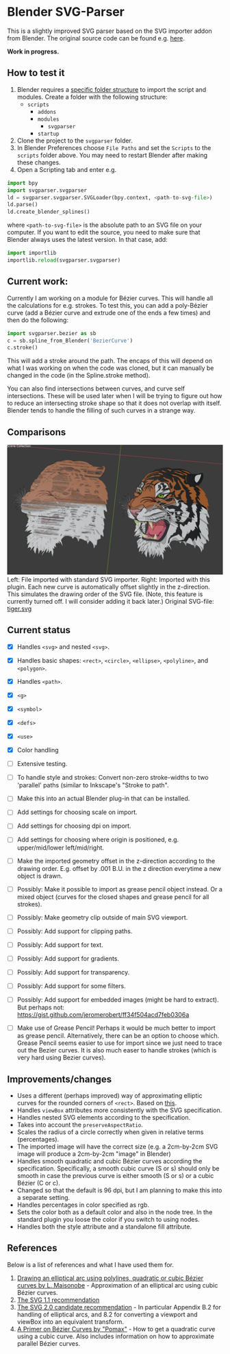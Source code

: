 # Blender SVG-Parser

This is a slightly improved SVG parser based on the SVG importer addon from Blender.
The original source code can be found e.g. [here](https://github.com/sobotka/blender-addons/tree/master/io_curve_svg). 


**Work in progress.** 

## How to test it

1. Blender requires a [specific folder structure](https://docs.blender.org/manual/en/latest/editors/preferences/file_paths.html) to import the script and modules. Create a folder with the following structure:
	* `scripts`
		- `addons`
		- `modules`
			+ `svgparser`
		- `startup`
2. Clone the project to the `svgparser` folder.
3. In Blender Preferences choose `File Paths` and set the `Scripts` to the `scripts` folder above. You may need to restart Blender after making these changes.
4. Open a Scripting tab and enter e.g.
```python
import bpy
import svgparser.svgparser 
ld = svgparser.svgparser.SVGLoader(bpy.context, <path-to-svg-file>)
ld.parse()
ld.create_blender_splines()
```
where `<path-to-svg-file>` is the absolute path to an SVG file on your computer. 
If you want to edit the source, you need to make sure that Blender always uses the latest version. In that case, add:
```python
import importlib
importlib.reload(svgparser.svgparser)
```

## Current work:
Currently I am working on a module for Bézier curves. This will handle all the calculations for e.g. strokes.
To test this, you can add a poly-Bézier curve (add a Bézier curve and extrude one of the ends a few times) and then do the following:
```python
import svgparser.bezier as sb
c = sb.spline_from_Blender('BezierCurve')
c.stroke()
```
This will add a stroke around the path. The encaps of this will depend on what I was working on when the code was cloned, but it can manually be changed in the code (in the Spline.stroke method).

You can also find intersections between curves, and curve self intersections. These will be used later when I will be trying to figure out how to reduce an intersecting stroke shape so that it does not overlap with itself. Blender tends to handle the filling of such curves in a strange way. 


## Comparisons
![tiger.svg comparison](https://github.com/JezuzStardust/blender-svg-parser/blob/main/Comparisons/Tiger%20SVG%20comparison.png)
Left: File imported with standard SVG importer. Right: Imported with this plugin. Each new curve is automatically offset slightly in the z-direction. This simulates the drawing order of the SVG file. (Note, this feature is currently turned off. I will consider adding it back later.)
Original SVG-file: [tiger.svg](https://commons.wikimedia.org/wiki/File:Ghostscript_Tiger.svg)

## Current status
- [x] Handles `<svg>` and nested `<svg>`.
- [x] Handles basic shapes: `<rect>`, `<circle>`, `<ellipse>`, `<polyline>`, and `<polygon>`. 
- [x] Handles `<path>`. 
- [x] `<g>` 
- [x] `<symbol>`
- [x] `<defs>`
- [x] `<use>`
- [x] Color handling
- [ ] Extensive testing.
- [ ] To handle style and strokes: Convert non-zero stroke-widths to two 'parallel' paths (similar to Inkscape's "Stroke to path". 
- [ ] Make this into an actual Blender plug-in that can be installed. 
- [ ] Add settings for choosing scale on import.
- [ ] Add settings for choosing dpi on import.
- [ ] Add settings for choosing where origin is positioned, e.g. upper/mid/lower left/mid/right.
- [ ] Make the imported geometry offset in the z-direction according to the drawing order. E.g. offset by .001 B.U. in the z direction everytime a new object is drawn.
- [ ] Possibly: Make it possible to import as grease pencil object instead. Or a mixed object (curves for the closed shapes and grease pencil for all strokes). 
- [ ] Possibly: Make geometry clip outside of main SVG viewport. 
- [ ] Possibly: Add support for clipping paths. 
- [ ] Possibly: Add support for text. 
- [ ] Possibly: Add support for gradients. 
- [ ] Possibly: Add support for transparency.
- [ ] Possibly: Add support for some filters. 
- [ ] Possibly: Add support for embedded images (might be hard to extract). But perhaps not: https://gist.github.com/jeromerobert/ff34f504acd7feb0306a 
- [ ] Make use of Grease Pencil! Perhaps it would be much better to import as grease pencil. Alternatively, there can be an option to choose which. Grease Pencil seems easier to use for import since we just need to trace out the Bezier curves. It is also much easer to handle strokes (which is very hard using Bezier curves).  


## Improvements/changes
* Uses a different (perhaps improved) way of approximating elliptic curves for the rounded corners of `<rect>`. Based on [this](http://www.spaceroots.org/documents/ellipse/elliptical-arc.pdf).
* Handles `viewBox` attributes more consistently with the SVG specification. 
* Handles nested SVG elements according to the specification. 
* Takes into account the `preserveAspectRatio`.
* Scales the radius of a circle correctly when given in relative terms (percentages). 
* The imported image will have the correct size (e.g. a 2cm-by-2cm SVG image will produce a 2cm-by-2cm "image" in Blender)
* Handles smooth quadratic and cubic Bézier curves according the specification. Specifically, a smooth cubic curve (S or s) should only be smooth in case the previous curve is either smooth (S or s) or a cubic Bézier (C or c). 
* Changed so that the default is 96 dpi, but I am planning to make this into a separate setting.
* Handles percentages in color specified as rgb.
* Sets the color both as a default color and also in the node tree. In the standard plugin you loose the color if you switch to using nodes. 
* Handles both the style attribute and a standalone fill attribute. 

## References
Below is a list of references and what I have used them for. 
1. [Drawing an elliptical arc using polylines, quadratic or cubic Bézier curves by L. Maisonobe](http://www.spaceroots.org/documents/ellipse/elliptical-arc.pdf) - Approximation of an elliptical arc using cubic Bézier curves. 
2. [The SVG 1.1 recommendation](https://www.w3.org/TR/SVG11/Overview.html)
3. [The SVG 2.0 candidate recommendation](https://www.w3.org/TR/SVG2/Overview.html) - In particular Appendix B.2 for handling of elliptical arcs, and 8.2 for converting a viewport and viewBox into an equivalent transform.
4. [A Primer on Bézier Curves by "Pomax"](https://pomax.github.io/bezierinfo/) - How to get a quadratic curve using a cubic curve. Also includes information on how to approximate parallel Bézier curves. 
